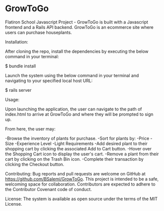 # GrowToGo

Flatiron School Javascript Project - GrowToGo is built with a Javascript frontend and a Rails API backend. GrowToGo is an ecommerce site where users can purchase houseplants.

Installation:

After cloning the repo, install the dependencies by executing the below command in your terminal:

$ bundle install

Launch the system using the below command in your terminal and navigating to your specified local host URL:

$ rails server

Usage:

Upon launching the application, the user can navigate to the path of index.html to arrive at GrowToGo and where they will be prompted to sign up.

From here, the user may:

-Browse the inventory of plants for purchase.
-Sort for plants by:
  -Price
  -Size
  -Experience Level
  -Light Requirements
-Add desired plant to their shopping cart by clicking the associated Add to Cart button.
-Hover over the Shopping Cart icon to display the user's cart. 
-Remove a plant from their cart by clicking on the Trash Bin icon.
-Complete their transaction by clicking the Checkout button.

Contributing:
Bug reports and pull requests are welcome on GitHub at https://github.com/BSalemi/GrowToGo. This project is intended to be a safe, welcoming space for collaboration. Contributors are expected to adhere to the Contributor Covenant code of conduct.

License:
The system is available as open source under the terms of the MIT License.
